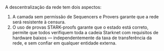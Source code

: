 A descentralização da rede tem dois aspectos:

1. A camada sem permissão de Sequencers e Provers garante que a rede será resistente à censura.
2. O uso de provas STARK-proofs garante que o estado está correto, permite que todos verifiquem toda a cadeia Starknet com requisitos de hardware baixos — independentemente da taxa de transferência da rede, e sem confiar em qualquer entidade externa.
